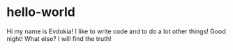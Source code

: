 # hello-world

Hi my name is Evdokia!
I like to write code and to do a lot other things!
Good night!
What else?
I will find the truth!